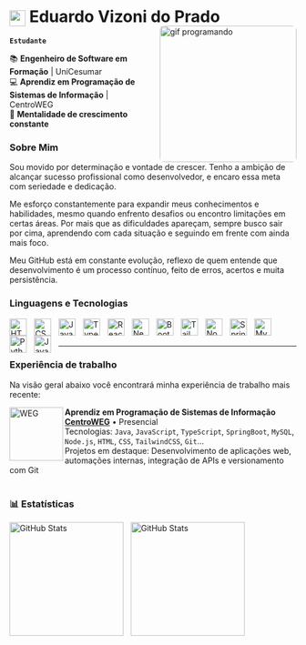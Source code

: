 # <img src="https://cdn.jsdelivr.net/gh/devicons/devicon/icons/github/github-original.svg" width="28" style="vertical-align: middle;"> Eduardo Vizoni do Prado
**`Estudante`**
<img src="https://i.gifer.com/3BBS.gif" alt="gif programando" width="240px" align="right" style="margin-left: 20px; margin-top: -20px; border-radius: 8px;">

📚 **Engenheiro de Software em Formação** | UniCesumar  
💻 **Aprendiz em Programação de Sistemas de Informação** | CentroWEG  
🧠 **Mentalidade de crescimento constante**

### Sobre Mim  

Sou movido por determinação e vontade de crescer. Tenho a ambição de alcançar sucesso profissional como desenvolvedor, e encaro essa meta com seriedade e dedicação.  

Me esforço constantemente para expandir meus conhecimentos e habilidades, mesmo quando enfrento desafios ou encontro limitações em certas áreas. Por mais que as dificuldades apareçam, sempre busco sair por cima, aprendendo com cada situação e seguindo em frente com ainda mais foco.  

Meu GitHub está em constante evolução, reflexo de quem entende que desenvolvimento é um processo contínuo, feito de erros, acertos e muita persistência.

### Linguagens e Tecnologias

<img 
    align="left" 
    alt="HTML"
    title="HTML" 
    width="30px" 
    style="padding-right: 10px;" 
    src="https://cdn.jsdelivr.net/gh/devicons/devicon@latest/icons/html5/html5-original.svg" 
/>
<img 
    align="left" 
    alt="CSS" 
    title="CSS"
    width="30px" 
    style="padding-right: 10px;" 
    src="https://cdn.jsdelivr.net/gh/devicons/devicon@latest/icons/css3/css3-original.svg" 
/>
<img 
    align="left" 
    alt="JavaScript" 
    title="JavaScript"
    width="30px" 
    style="padding-right: 10px;" 
    src="https://cdn.jsdelivr.net/gh/devicons/devicon@latest/icons/javascript/javascript-original.svg" 
/>
<img 
    align="left" 
    alt="TypeScript"
    title="TypeScript" 
    width="30px" 
    style="padding-right: 10px;" 
    src="https://cdn.jsdelivr.net/gh/devicons/devicon@latest/icons/typescript/typescript-original.svg" 
/>
<img 
    align="left" 
    alt="React"
    title="React" 
    width="30px" 
    style="padding-right: 10px;" 
    src="https://cdn.jsdelivr.net/gh/devicons/devicon@latest/icons/react/react-original.svg" 
/>
<img 
    align="left" 
    alt="Next.js" 
    title="Next.js"
    width="30px" 
    style="padding-right: 10px;" 
    src="https://cdn.jsdelivr.net/gh/devicons/devicon@latest/icons/nextjs/nextjs-original.svg" 
/>
<img 
    align="left" 
    alt="Bootstrap"
    title="Bootstrap" 
    width="30px" 
    style="padding-right: 10px;" 
    src="https://cdn.jsdelivr.net/gh/devicons/devicon@latest/icons/bootstrap/bootstrap-original.svg" 
/>
<img 
    align="left" 
    alt="Tailwind" 
    title="Tailwind"
    width="30px" 
    style="padding-right: 10px;" 
    src="https://cdn.jsdelivr.net/gh/devicons/devicon@latest/icons/tailwindcss/tailwindcss-original.svg" 
/>
<img 
    align="left" 
    alt="Node.js"
    title="Node.js" 
    width="30px" 
    style="padding-right: 10px;" 
    src="https://cdn.jsdelivr.net/gh/devicons/devicon@latest/icons/nodejs/nodejs-original.svg"
/>
<img 
    align="left" 
    alt="Spring"
    title="Spring" 
    width="30px" 
    style="padding-right: 10px;" 
    src="https://cdn.jsdelivr.net/gh/devicons/devicon@latest/icons/spring/spring-original.svg" 
/>
<img
    align="left" 
    alt="MySQL"
    title="MySQL" 
    width="30px" 
    style="padding-right: 10px;" 
    src="https://cdn.jsdelivr.net/gh/devicons/devicon@latest/icons/mysql/mysql-original.svg"
/>
<img 
    align="left" 
    alt="Python" 
    title="Python"
    width="30px" 
    style="padding-right: 10px;" 
    src="https://cdn.jsdelivr.net/gh/devicons/devicon@latest/icons/python/python-original.svg" 
/>
<img
    align="left" 
    alt="Java"
    title="Java" 
    width="30px" 
    style="padding-right: 10px;" 
    src="https://cdn.jsdelivr.net/gh/devicons/devicon@latest/icons/java/java-original.svg"
/>


<br/>
<br/>

---

### Experiência de trabalho

Na visão geral abaixo você encontrará minha experiência de trabalho mais recente:

[<img align="left" height="94px" width="94px" alt="WEG" src="https://encrypted-tbn0.gstatic.com/images?q=tbn:ANd9GcR8uLyyMDNTJpZbb9SoNchW8k9CYGBW9bzx_g&s"/>](https://www.weg.net/institutional/BR/pt/)

**Aprendiz em Programação de Sistemas de Informação**  
[**CentroWEG**](https://www.weg.net/institutional/BR/pt/) • Presencial  
Tecnologias: `Java`, `JavaScript`, `TypeScript`, `SpringBoot`, `MySQL`, `Node.js`, `HTML`, `CSS`, `TailwindCSS`, `Git`...    
Projetos em destaque: Desenvolvimento de aplicações web, automações internas, integração de APIs e versionamento com Git  
<br/>

### 📊 Estatísticas

<p>
  <img 
    align="left" 
    alt="GitHub Stats" 
    height="200" 
    style="padding-right: 10px;" 
    src="https://github-readme-stats.vercel.app/api?username=EduardoVizoni&show_icons=true&theme=tokyonight&include_all_commits=true&locale=pt-br" 
  />

<img 
      align="left" 
      alt="GitHub Stats" 
      height="200" 
      src="https://github-readme-stats.vercel.app/api/top-langs/?username=EduardoVizoni&theme=tokyonight&layout=compact&custom_title=Tecnologias&langs_count=9" 
  />

</p>
